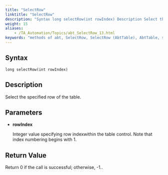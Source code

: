 ```yaml
--- 
title: "SelectRow"
linktitle: "SelectRow"
description: "Syntax long selectRow(int rowIndex) Description Select the specified row of the table. Parameters rowIndex Integer value specifying row index within the table control. Note that index numbering begins ..."
weight: 15
aliases: 
    - /TA_Automation/Topics/abt_SelectRow_13.html
keywords: "methods of abt, SelectRow, SelectRow (AbtTable), AbtTable, selectrow, abttable selectrow, select row, select particular row in table"
---
```


## Syntax

`long selectRow(int rowIndex)`

## Description

Select the specified row of the table.

## Parameters

-   **rowIndex**

    Integer value specifying row indexwithin the table control. Note that index numbering begins with 1.


## Return Value

Return 0 if the call is successful; otherwise, -1..




